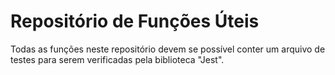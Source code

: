 # Repositório de Funções Úteis 
Todas as funções neste repositório devem se possível conter um arquivo de testes para serem verificadas pela biblioteca "Jest".
